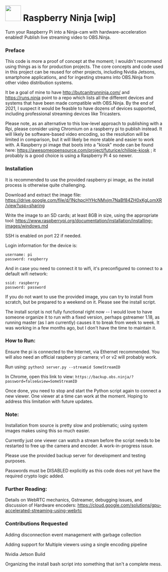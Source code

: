 # <img src="https://user-images.githubusercontent.com/2575698/107161314-f6523f80-6969-11eb-9e9b-9135554b87b5.png"  width="50" />  Raspberry Ninja [wip] 
Turn your Raspberry Pi into a Ninja-cam with hardware-acceleration enabled!  Publish live streaming video to OBS.Ninja. 
### Preface

This code is more a proof of concept at the moment; I wouldn't recommend using things as is for production projects. The core concepts and code used in this project can be reused for other projects, including Nvidia Jetsons, smartphone applications, and for ingesting streams into OBS.Ninja from other video distribution systems.

It be a goal of mine to have http://butcanitrunninja.com/ and https://runs.ninja point to a repo which lists all the different devices and systems that have been made compatible with OBS.Ninja. By the end of 2021, I suspect it would be feasble to have dozens of devices supported, including professional streaming devices like Tricasters.

Please note, as an alternative to this low-level approach to publishing with a Rpi, please consider using Chromium on a raspberry pi to publish instead.  It will likely be software-based video encoding, so the resolution will be limited in comparison, but it will likely be more stable and easier to work with.  A Raspberry pi image that boots into a "kiosk" mode can be found here: https://awesomeopensource.com/project/futurice/chilipie-kiosk ; it probably is a good choice is using a Raspberry Pi 4 so newer.

### Installation

It is recommended to use the provided raspberry pi image, as the install process is otherwise quite challenging.

Download and extract the image file:
https://drive.google.com/file/d/1NchpcHYHcNMvjm7NaBf84ZH0xKgLomXR/view?usp=sharing

Write the image to an SD cards; at least 8GB in size, using the appropriate tool:
https://www.raspberrypi.org/documentation/installation/installing-images/windows.md

SSH is enabled on port 22 if needed.

Login information for the device is:
```
username: pi
password: raspberry
```
And in case you need to connect it to wifi, it's preconfigured to connect to a default wifi network:
```
ssid: raspberry
password: password
```
If you do not want to use the provided image, you can try to install from scratch, but be prepared to a weekend on it. Please see the install script.

The install script is not fully functional right now -- I would love to have someone organize it to run with a fixed version, perhaps gstreamer 1.18, as running master (as I am currently) causes it to break from week to week.  It was working in a few months ago, but I don't have the time to maintain it.

### How to Run:

Ensure the pi is connected to the Internet, via Ethernet recommended.  You will also need an official raspberry pi camera; v1 or v2 will probably work.

Run using:
`python3 server.py --streamid SomeStreamID`

In Chrome, open this link to view:
`https://backup.obs.ninja/?password=false&view=SomeStreamID`

Once done, you need to stop and start the Python script again to connect a new viewer.  One viewer at a time can work at the moment. Hoping to address this limitation with future updates.

### Note:

Installation from source is pretty slow and problematic; using system images makes using this so much easier.

Currently just one viewer can watch a stream before the script needs to be restarted to free up the camera and encoder. A work-in-progress issue.

Please use the provided backup server for development and testing purposes.

Passwords must be DISABLED explicitly as this code does not yet have the required crypto logic added.

### Further Reading:

Details on WebRTC mechanics, Gstreamer, debugging issues, and discussion of Hardware encoders:
 https://cloud.google.com/solutions/gpu-accelerated-streaming-using-webrtc


### Contributions Requested

Adding disconnection event management with garbage collection

Adding support for Multiple viewers using a single encoding pipeline

Nvidia Jetson Build

Organizing the install bash script into something that isn't a complete mess.
